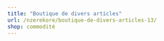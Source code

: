 ```yaml
---
title: "Boutique de divers articles"
url: /nzerekore/boutique-de-divers-articles-13/
shop: commodité
---
```

